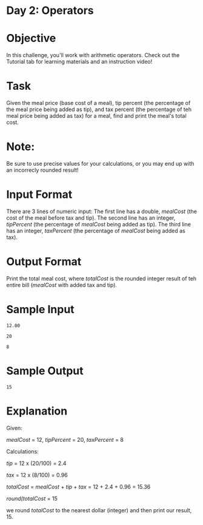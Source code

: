 # Day 2: Operators

# Objective
In this challenge, you'll work with arithmetic operators. Check out the Tutorial tab for learning materials and an instruction video!

# Task
Given the meal price (base cost of a meal), tip percent (the percentage of the meal price being added as tip), and tax percent (the percentage of teh meal price being added as tax) for a meal, find and print the meal's total cost.
# Note:
Be sure to use precise values for your calculations, or you may end up with an incorrecly rounded result!

# Input Format
There are 3 lines of numeric input:
The first line has a double, <em>mealCost</em> (the cost of the meal before tax and tip).
The second line has an integer, <em>tipPercent</em> (the percentage of <em>mealCost</em> being added as tip).
The third line has an integer, <em>taxPercent</em> (the percentage of <em>mealCost</em> being added as tax).

# Output Format
Print the total meal cost, where <em>totalCost</em> is the rounded integer result of teh entire bill (<em>mealCost</em> with added tax and tip).

# Sample Input
<p><code>12.00</code></p>
<p><code>20</code></p>
<p><code>8</code></p>

# Sample Output
<code>15</code>

# Explanation
<p>Given:</p>
<p><em>mealCost</em> = 12, <em>tipPercent</em> = 20, <em>taxPercent</em> = 8</p>
<p>Calculations:</p>
<p><em>tip</em> = 12 x (20/100) = 2.4</p>
<p><em>tax</em> = 12 x (8/100) = 0.96</p>
<p><em>totalCost</em> = <em>mealCost</em> + <em>tip</em> + <em>tax</em> = 12 + 2.4 + 0.96 = 15.36</p>
<p><em>round(totalCost</em> = 15</p>
<p>we round <em>totalCost</em> to the nearest dollar (integer) and then print our result, 15.</p>